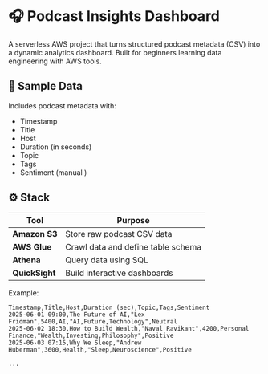 # 🎧 Podcast Insights Dashboard

A serverless AWS project that turns structured podcast metadata (CSV) into a dynamic analytics dashboard. Built for beginners learning data engineering with AWS tools.


## 📁 Sample Data

Includes podcast metadata with:
- Timestamp
- Title
- Host
- Duration (in seconds)
- Topic
- Tags
- Sentiment (manual )
## ⚙️ Stack
| Tool                           | Purpose                              |
| ------------------------------ | ------------------------------------ |
| **Amazon S3**                  | Store raw podcast CSV data           |
| **AWS Glue**                   | Crawl data and define table schema   |
| **Athena**                     | Query data using SQL                 |
| **QuickSight**                 | Build interactive dashboards         |


Example:

```csv
Timestamp,Title,Host,Duration (sec),Topic,Tags,Sentiment
2025-06-01 09:00,The Future of AI,"Lex Fridman",5400,AI,"AI,Future,Technology",Neutral
2025-06-02 18:30,How to Build Wealth,"Naval Ravikant",4200,Personal Finance,"Wealth,Investing,Philosophy",Positive
2025-06-03 07:15,Why We Sleep,"Andrew Huberman",3600,Health,"Sleep,Neuroscience",Positive

...
